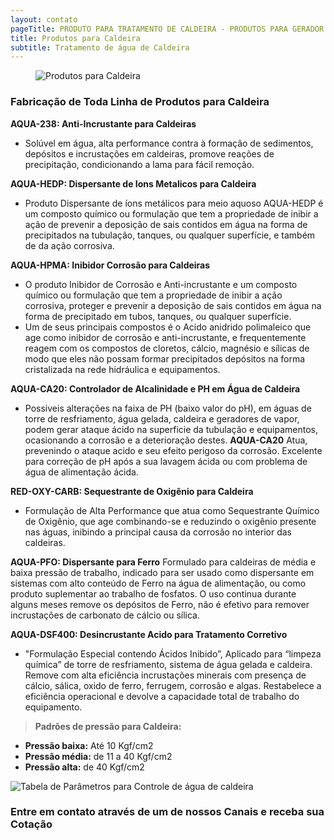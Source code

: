 ```yaml
---
layout: contato
pageTitle: PRODUTO PARA TRATAMENTO DE CALDEIRA - PRODUTOS PARA GERADOR DE VAPOR
title: Produtos para Caldeira
subtitle: Tratamento de água de Caldeira   
---
```

<figure class="figure">
  <img src="../../website/images/Produtos para Caldeira.png" class="figure-img img-fluid rounded" alt="Produtos para Caldeira" style="center: 85%;">
</figure>

### **Fabricação de Toda Linha de Produtos para Caldeira**


**AQUA-238: Anti-Incrustante para Caldeiras**
- Solúvel em água, alta performance contra à formação de sedimentos, depósitos e incrustações em caldeiras, promove reações de precipitação, condicionando a lama para fácil remoção.

**AQUA-HEDP: Dispersante de Ions Metalicos para Caldeira**
- Produto Dispersante de íons metálicos para meio aquoso AQUA-HEDP é um composto químico ou formulação que tem a propriedade de inibir a ação de prevenir a deposição de sais contidos em água na forma de precipitados na tubulação, tanques, ou qualquer superfície, e também de da ação corrosiva.

**AQUA-HPMA: Inibidor Corrosão para Caldeiras**
- O produto Inibidor de Corrosão e Anti-incrustante e um composto químico ou formulação que tem a propriedade de inibir a ação corrosiva, proteger e prevenir a deposição de sais contidos em água na forma de precipitado em tubos, tanques, ou qualquer superfície.
- Um de seus principais compostos é o Acido anidrido polimaleico que age como inibidor
de corrosão e anti-incrustante, e frequentemente reagem com os compostos de cloretos, cálcio, magnésio e sílicas de modo que eles não possam formar precipitados depósitos
na forma cristalizada na rede hidráulica e equipamentos. 

**AQUA-CA20: Controlador de Alcalinidade e PH em Água de Caldeira**
- Possiveis alterações na faixa de PH (baixo valor do pH), em águas de torre de resfriamento, água gelada, caldeira e geradores de vapor, podem gerar ataque ácido na superficie da tubulação e equipamentos, ocasionando a corrosão e a deterioração destes. **AQUA-CA20** Atua, prevenindo o ataque acido e seu efeito perigoso da corrosão. Excelente para correção de pH após a sua lavagem ácida ou com problema de água de alimentação ácida.

**RED-OXY-CARB: Sequestrante de Oxigênio para Caldeira**
- Formulação de Alta Performance que atua como Sequestrante Químico de Oxigênio, que age combinando-se e reduzindo o oxigênio presente nas águas, inibindo a principal causa da corrosão no interior das caldeiras. 

**AQUA-PFO: Dispersante para Ferro**
Formulado para caldeiras de média e baixa pressão de trabalho, indicado para ser usado como dispersante em sistemas com alto conteúdo de Ferro na água de alimentação, ou como produto suplementar ao trabalho de fosfatos. O uso continua durante alguns meses remove os depósitos de Ferro, não é efetivo para remover incrustações de carbonato de cálcio ou sílica.

**AQUA-DSF400: Desincrustante Acido para Tratamento Corretivo**
- "Formulação Especial contendo Ácidos Inibido”, Aplicado para “limpeza química” de torre de resfriamento, sistema de água gelada e caldeira. Remove com alta eficiência incrustações minerais com presença de cálcio, sálica, oxido de ferro, ferrugem, corrosão e algas. Restabelece a eficiência operacional e devolve a capacidade total de trabalho do equipamento.

>**Padrões de pressão para Caldeira:** 
 - **Pressão baixa:** Até 10 Kgf/cm2 
 - **Pressão média:** de 11 a 40 Kgf/cm2
 - **Pressão alta:** de 40 Kgf/cm2
 
<img src="../../website/images/Tabela_parametros_controle_qualidade_agua_caldeira.jpg" class="figure-img img-fluid rounded" alt="Tabela de Parâmetros para Controle de água de caldeira" style="max-width: 100%;" >

>
### Entre em contato através de um de nossos Canais e receba sua Cotação

